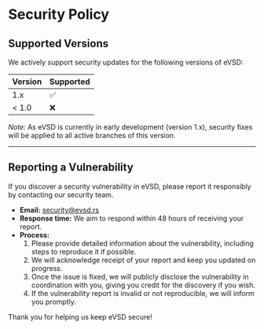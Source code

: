 # Security Policy

## Supported Versions

We actively support security updates for the following versions of eVSD:

| Version | Supported          |
| ------- | ------------------ |
| 1.x     | :white_check_mark: |
| < 1.0   | :x:                |

*Note:* As eVSD is currently in early development (version 1.x), security fixes will be applied to all active branches of this version.

---

## Reporting a Vulnerability

If you discover a security vulnerability in eVSD, please report it responsibly by contacting our security team.

- **Email:** security@evsd.rs  
- **Response time:** We aim to respond within 48 hours of receiving your report.  
- **Process:**  
  1. Please provide detailed information about the vulnerability, including steps to reproduce it if possible.  
  2. We will acknowledge receipt of your report and keep you updated on progress.  
  3. Once the issue is fixed, we will publicly disclose the vulnerability in coordination with you, giving you credit for the discovery if you wish.  
  4. If the vulnerability report is invalid or not reproducible, we will inform you promptly.

Thank you for helping us keep eVSD secure!
